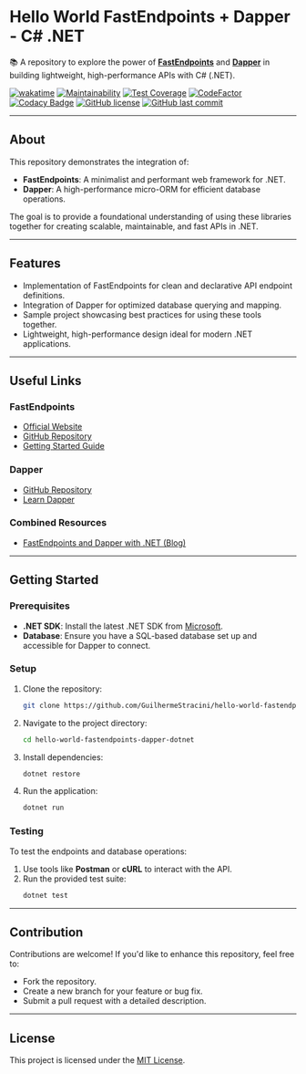 # Hello World FastEndpoints + Dapper - C# .NET

📚 A repository to explore the power of **[FastEndpoints](https://fast-endpoints.com)** and **[Dapper](https://github.com/DapperLib/Dapper)** in building lightweight, high-performance APIs with C# (.NET).

[![wakatime](https://wakatime.com/badge/github/GuilhermeStracini/hello-world-fastendpoints-dapper-dotnet.svg)](https://wakatime.com/badge/github/GuilhermeStracini/hello-world-fastendpoints-dapper-dotnet)
[![Maintainability](https://api.codeclimate.com/v1/badges/69307d62d9538e9828e6/maintainability)](https://codeclimate.com/github/GuilhermeStracini/hello-world-fastendpoints-dapper-dotnet/maintainability)
[![Test Coverage](https://api.codeclimate.com/v1/badges/69307d62d9538e9828e6/test_coverage)](https://codeclimate.com/github/GuilhermeStracini/hello-world-fastendpoints-dapper-dotnet/test_coverage)
[![CodeFactor](https://www.codefactor.io/repository/github/GuilhermeStracini/hello-world-fastendpoints-dapper-dotnet/badge)](https://www.codefactor.io/repository/github/GuilhermeStracini/hello-world-fastendpoints-dapper-dotnet)
[![Codacy Badge](https://app.codacy.com/project/badge/Grade/0e31abe52b4549e49e17d44305ff56d3)](https://app.codacy.com/gh/GuilhermeStracini/hello-world-fastendpoints-dapper-dotnet/dashboard?utm_source=gh&utm_medium=referral&utm_content=&utm_campaign=Badge_grade)
[![GitHub license](https://img.shields.io/github/license/GuilhermeStracini/hello-world-fastendpoints-dapper-dotnet)](https://github.com/GuilhermeStracini/hello-world-fastendpoints-dapper-dotnet)
[![GitHub last commit](https://img.shields.io/github/last-commit/GuilhermeStracini/hello-world-fastendpoints-dapper-dotnet)](https://github.com/GuilhermeStracini/hello-world-fastendpoints-dapper-dotnet)

---

## About

This repository demonstrates the integration of:
- **FastEndpoints**: A minimalist and performant web framework for .NET.
- **Dapper**: A high-performance micro-ORM for efficient database operations.

The goal is to provide a foundational understanding of using these libraries together for creating scalable, maintainable, and fast APIs in .NET.

---

## Features

- Implementation of FastEndpoints for clean and declarative API endpoint definitions.
- Integration of Dapper for optimized database querying and mapping.
- Sample project showcasing best practices for using these tools together.
- Lightweight, high-performance design ideal for modern .NET applications.

---

## Useful Links

### FastEndpoints
- [Official Website](https://fast-endpoints.com/)
- [GitHub Repository](https://github.com/FastEndpoints/FastEndpoints)
- [Getting Started Guide](https://fast-endpoints.com/docs/get-started#create-project-install-package)

### Dapper
- [GitHub Repository](https://github.com/DapperLib/Dapper)
- [Learn Dapper](https://www.learndapper.com/)

### Combined Resources
- [FastEndpoints and Dapper with .NET (Blog)](https://medium.com/poatek/fastendpoints-and-dapper-with-net-68b8dc85dec1)

---

## Getting Started

### Prerequisites
- **.NET SDK**: Install the latest .NET SDK from [Microsoft](https://dotnet.microsoft.com/download).
- **Database**: Ensure you have a SQL-based database set up and accessible for Dapper to connect.

### Setup
1. Clone the repository:
   ```bash
   git clone https://github.com/GuilhermeStracini/hello-world-fastendpoints-dapper-dotnet.git
   ```
2. Navigate to the project directory:
   ```bash
   cd hello-world-fastendpoints-dapper-dotnet
   ```
3. Install dependencies:
   ```bash
   dotnet restore
   ```
4. Run the application:
   ```bash
   dotnet run
   ```

### Testing
To test the endpoints and database operations:
1. Use tools like **Postman** or **cURL** to interact with the API.
2. Run the provided test suite:
   ```bash
   dotnet test
   ```

---

## Contribution

Contributions are welcome! If you'd like to enhance this repository, feel free to:
- Fork the repository.
- Create a new branch for your feature or bug fix.
- Submit a pull request with a detailed description.

---

## License

This project is licensed under the [MIT License](LICENSE).
